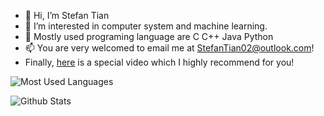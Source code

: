 

- 👋 Hi, I’m Stefan Tian
- 👀 I’m interested in computer system and machine learning.
- 💞️ Mostly used programing language are C C++ Java Python
- 📫 You are very welcomed to email me at StefanTian02@outlook.com!
- Finally, [here](https://www.youtube.com/watch?v=iik25wqIuFo) is a special video which I highly recommend for you! 

<!---
Stefan0219/Stefan0219 is a ✨ special ✨ repository because its `README.md` (this file) appears on your GitHub profile.
You can click the Preview link to take a look at your changes.
--->

![Most Used Languages](https://github-readme-stats.vercel.app/api/top-langs/?username=stefan0219&theme=dark&layout=compact)

![Github Stats](https://github-readme-stats.vercel.app/api?username=stefan0219&show_icons=true&theme=dark&count_private=true)
